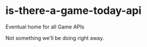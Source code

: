 # is-there-a-game-today-api
Eventual home for all Game APIs

Not something we'll be doing right away.
